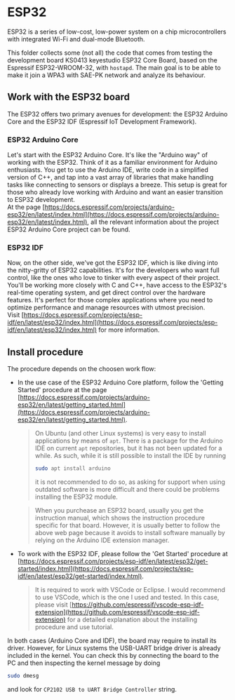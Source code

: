 # ESP32
ESP32 is a series of low-cost, low-power system on a chip microcontrollers with integrated Wi-Fi and dual-mode Bluetooth.

This folder collects some (not all) the code that comes from testing the development board KS0413 keyestudio ESP32 Core Board, based on the Espressif ESP32-WROOM-32, with `hostapd`.
The main goal is to be able to make it join a WPA3 with SAE-PK network and analyze its behaviour.

## Work with the ESP32 board
The ESP32 offers two primary avenues for development: the ESP32 Arduino Core and the ESP32 IDF (Espressif IoT Development Framework).

### ESP32 Arduino Core
Let's start with the ESP32 Arduino Core. It's like the "Arduino way" of working with the ESP32. Think of it as a familiar environment for Arduino enthusiasts.
You get to use the Arduino IDE, write code in a simplified version of C++, and tap into a vast array of libraries that make handling tasks like
connecting to sensors or displays a breeze. This setup is great for those who already love working with Arduino and want an easier transition to ESP32 development.<br>
At the page [https://docs.espressif.com/projects/arduino-esp32/en/latest/index.html](https://docs.espressif.com/projects/arduino-esp32/en/latest/index.html),
all the relevant information about the project ESP32 Arduino Core project can be found.

### ESP32 IDF
Now, on the other side, we've got the ESP32 IDF, which is like diving into the nitty-gritty of ESP32 capabilities. It's for the developers who want full control,
like the ones who love to tinker with every aspect of their project. You'll be working more closely with C and C++, have access to the ESP32's real-time operating system,
and get direct control over the hardware features. It's perfect for those complex applications where you need to optimize performance and manage resources with utmost precision.<br>
Visit [https://docs.espressif.com/projects/esp-idf/en/latest/esp32/index.html](https://docs.espressif.com/projects/esp-idf/en/latest/esp32/index.html) for more information.


## Install procedure
The procedure depends on the choosen work flow:
- In the use case of the ESP32 Arduino Core platform, follow the 'Getting Started' procedure at the page
  [https://docs.espressif.com/projects/arduino-esp32/en/latest/getting_started.html](https://docs.espressif.com/projects/arduino-esp32/en/latest/getting_started.html).
    > On Ubuntu (and other Linux systems) is very easy to install applications by means of `apt`.
    > There is a package for the Arduino IDE on current `apt` repositories, but it has not been updated for a while. As such, while it is still possible to install the IDE by running
    > ```bash
    > sudo apt install arduino
    > ```
    > it is not recommended to do so, as asking for support when using outdated software is more difficult and there could be problems installing the ESP32 module.

  > When you purchease an ESP32 board, usually you get the instruction manual, which shows the instruction procedure specific for that board. However, it is usually better
  > to follow the above web page because it avoids to install software manually by relying on the Arduino IDE extension manager.

- To work with the ESP32 IDF, please follow the 'Get Started' procedure at
  [https://docs.espressif.com/projects/esp-idf/en/latest/esp32/get-started/index.html](https://docs.espressif.com/projects/esp-idf/en/latest/esp32/get-started/index.html).
    > It is required to work with VSCode or Eclipse. I would recommend to use VSCode, which is the one I used and tested.
    > In this case, please visit [https://github.com/espressif/vscode-esp-idf-extension](https://github.com/espressif/vscode-esp-idf-extension) for a detailed explanation about
    > the installing procedure and use tutorial.

In both cases (Arduino Core and IDF), the board may require to install its driver.
However, for Linux systems the USB-UART bridge driver is already included in the kernel.
You can check this by connecting the board to the PC and then inspecting the kernel message by doing
```bash
sudo dmesg
```
and look for `CP2102 USB to UART Bridge Controller` string.
